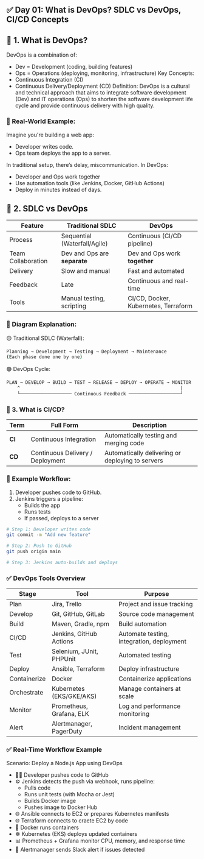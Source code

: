 ## ✅ Day 01: What is DevOps? SDLC vs DevOps, CI/CD Concepts

## 🔹 1. What is DevOps?
DevOps is a combination of:
 - Dev = Development (coding, building features)
 - Ops = Operations (deploying, monitoring, infrastructure)
Key Concepts:
 - Continuous Integration (CI)
 - Continuous Delivery/Deployment (CD)
Definition: DevOps is a cultural and technical approach that aims to integrate software development (Dev) and IT operations (Ops) to shorten the software development life cycle and provide continuous delivery with high quality.

### 🔸 Real-World Example:
Imagine you're building a web app:
 - Developer writes code.
 - Ops team deploys the app to a server.

In traditional setup, there’s delay, miscommunication. In DevOps:
 - Developer and Ops work together
 - Use automation tools (like Jenkins, Docker, GitHub Actions)
 - Deploy in minutes instead of days.


## 🔹 2. SDLC vs DevOps
| Feature            | Traditional SDLC             | DevOps                               |
| ------------------ | ---------------------------- | ------------------------------------ |
| Process            | Sequential (Waterfall/Agile) | Continuous (CI/CD pipeline)          |
| Team Collaboration | Dev and Ops are **separate** | Dev and Ops work **together**        |
| Delivery           | Slow and manual              | Fast and automated                   |
| Feedback           | Late                         | Continuous and real-time             |
| Tools              | Manual testing, scripting    | CI/CD, Docker, Kubernetes, Terraform |

### 🔸 Diagram Explanation:
🟡 Traditional SDLC (Waterfall):
```sh
Planning → Development → Testing → Deployment → Maintenance
(Each phase done one by one)
```
🟢 DevOps Cycle:
```sh
PLAN → DEVELOP → BUILD → TEST → RELEASE → DEPLOY → OPERATE → MONITOR
    ^                                                           |
    └─────────────────── Continuous Feedback ───────────────────┘
```


### 🔹 3. What is CI/CD?
| Term   | Full Form                        | Description                                      |
| ------ | -------------------------------- | ------------------------------------------------ |
| **CI** | Continuous Integration           | Automatically testing and merging code           |
| **CD** | Continuous Delivery / Deployment | Automatically delivering or deploying to servers |

### 🔸 Example Workflow:
 1. Developer pushes code to GitHub.
 2. Jenkins triggers a pipeline:
    - Builds the app
    - Runs tests
    - If passed, deploys to a server
 ```sh
# Step 1: Developer writes code
git commit -m "Add new feature"

# Step 2: Push to GitHub
git push origin main

# Step 3: Jenkins auto-builds and deploys
```


### ✅ DevOps Tools Overview
| Stage        | Tool                     | Purpose                                   |
| ------------ | ------------------------ | ----------------------------------------- |
| Plan         | Jira, Trello             | Project and issue tracking                |
| Develop      | Git, GitHub, GitLab      | Source code management                    |
| Build        | Maven, Gradle, npm       | Build automation                          |
| CI/CD        | Jenkins, GitHub Actions  | Automate testing, integration, deployment |
| Test         | Selenium, JUnit, PHPUnit | Automated testing                         |
| Deploy       | Ansible, Terraform       | Deploy infrastructure                     |
| Containerize | Docker                   | Containerize applications                 |
| Orchestrate  | Kubernetes (EKS/GKE/AKS) | Manage containers at scale                |
| Monitor      | Prometheus, Grafana, ELK | Log and performance monitoring            |
| Alert        | Alertmanager, PagerDuty  | Incident management                       |


### ✅ Real-Time Workflow Example
Scenario: Deploy a Node.js App using DevOps
 - 👨‍💻 Developer pushes code to GitHub
 - ⚙️ Jenkins detects the push via webhook, runs pipeline:
    - Pulls code
    - Runs unit tests (with Mocha or Jest)
    - Builds Docker image
    - Pushes image to Docker Hub
- 🌐 Ansible connects to EC2 or prepares Kubernetes manifests
- 🌐 Terraform connects to craete EC2 by code
- 🐳 Docker runs containers
- ☸️ Kubernetes (EKS) deploys updated containers
- 📊 Prometheus + Grafana monitor CPU, memory, and response time
- 🔔 Alertmanager sends Slack alert if issues detected








